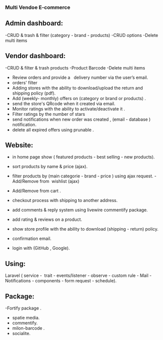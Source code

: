 ### Multi Vendoe E-commerce 

## Admin dashboard:
-CRUD & trash & filter (category - brand - products)
-CRUD options 
-Delete multi items 
## Vendor dashboard:
-CRUD & filter & trash products 
-Product Barcode 
-Delete multi items 
- Review orders and provide a   delivery number via the user’s email.
- orders' filter
- Adding stores with the ability to download/upload the return and shipping policy (pdf).
- Add (weekly- monthly) offers on (category or brand or products) .
- send the store's QRcode when it created via email.
- Monitor ratings with the ability to activate/deactivate it .
- Filter ratings by the number of stars
- send notifications when new order was created , (email - database ) notification.
- delete all expired offers using prunable .

## Website:
- in home page show ( featured products - best selling - new products).

- sort products by name & price (ajax).
- filter products by (main categorie - brand - price ) using ajax request.
-Add/Remove from  wishlist (ajax)
- Add/Remove from cart .
- checkout process with shipping to another address.
- add comments & reply system using livewire commentify package.
- add rating & reviews on a product.
- show store profile with the ability to download (shipping - return) policy.
- confirmation email.
- login with (GitHub , Google).
## Using: 
Laravel ( service -  trait - events/listener - observe - custom rule - Mail - Notifications - components - form request - schedule).
## Package: 
-Fortify package .
- spatie media.
- commentify.
- milon-barcode .
- socialite.
